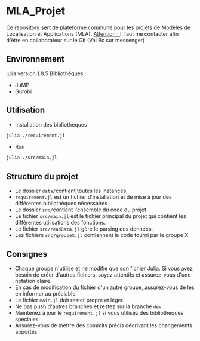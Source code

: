 # MLA_Projet
Ce repository  sert de plateforme commune pour les projets de Modèles de Localisation et Applications (MLA).
<u>Attention : </u> Il faut me contacter afin d'être en collaborateur sur le Git (Val Bc sur messenger)
## Environnement
julia version 1.8.5
Bibliothèques :
- JuMP
- Gurobi

## Utilisation
- Installation des bibliothèques 
```bash
julia ./requirement.jl
```

- Run
```bash
julia ./src/main.jl
```
## Structure du projet
- Le dossier `data/`contient toutes les instances.
- `requirement.jl` est un fichier d'installation et de mise à jour des différentes bibliothèques nécessaires.
- Le dossier `src/`contient l'ensemble du code du projet.
- Le fichier `src/main.jl` est le fichier principal du projet qui contient les différentes utilisations des fonctions.
- Le fichier `src/readData.jl` gère le parsing des données.
- Les fichiers `src/groupeX.jl` contiennent le code fourni par le groupe X.

## Consignes
- Chaque groupe n'utilise et ne modifie que son fichier Julia. Si vous avez besoin de créer d'autres fichiers, soyez attentifs et assurez-vous d'une notation claire.
- En cas de modification du fichier d'un autre groupe, assurez-vous de les en informer au préalable.
- Le fichier `main.jl` doit rester propre et léger.
- Ne pas push d'autres branches et restez sur la branche `dev`
- Maintenez à jour le `requirement.jl` si vous utilisez des bibliothèques spéciales.
- Assurez-vous de mettre des commits précis décrivant les changements apportés.
